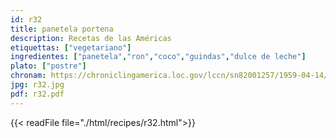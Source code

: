```yaml
---
id: r32
title: panetela portena
description: Recetas de las Américas
etiquettas: ["vegetariano"]
ingredientes: ["panetela","ron","coco","guindas","dulce de leche"]
plato: ["postre"]
chronam: https://chroniclingamerica.loc.gov/lccn/sn82001257/1959-04-14/ed-1/seq-4/
jpg: r32.jpg
pdf: r32.pdf
---
```


{{< readFile file="./html/recipes/r32.html">}}
